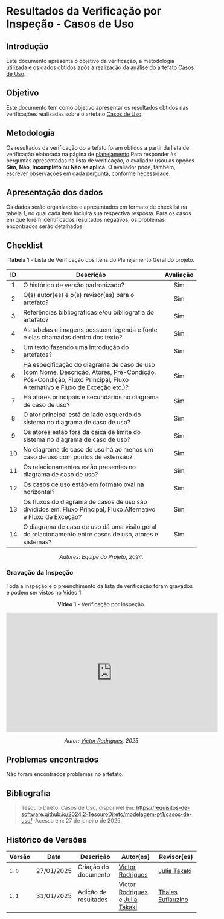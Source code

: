 # Resultados da Verificação por Inspeção - Casos de Uso

## Introdução

Este documento apresenta o objetivo da verificação, a metodologia utilizada e os dados obtidos após a realização da análise do artefato [Casos de Uso](../../../modelagem-pt1/casos-de-uso.md).

## Objetivo

Este documento tem como objetivo apresentar os resultados obtidos nas verificações realizadas sobre o artefato [Casos de Uso](../../../modelagem-pt1/casos-de-uso.md).

## Metodologia

Os resultados da verificação do artefato foram obtidos a partir da lista de verificação elaborada na página de [planejamento](../entrega3/planej2-e3.md) Para responder às perguntas apresentadas na lista de verificação, o avaliador usou as opções **Sim**, **Não**, **Incompleto** ou **Não se aplica**. O avaliador pode, também, escrever observações em cada pergunta, conforme necessidade.

## Apresentação dos dados

Os dados serão organizados e apresentados em formato de checklist na tabela 1, no qual cada item incluirá sua respectiva resposta. Para os casos em que forem identificados resultados negativos, os problemas encontrados serão detalhados.

## Checklist

<center>

**Tabela 1** - Lista de Verificação dos Itens do Planejamento Geral do projeto.

|        ID        | Descrição                                                                                                           | Avaliação  |
| :--------------: | ------------------------------------------------------------------------------------------------------------------- | :--------: | 
| 1 | O histórico de versão padronizado? | Sim |
| 2 | O(s) autor(es) e o(s) revisor(es) para o artefato? | Sim |
| 3 | Referências bibliográficas e/ou bibliografia do artefato? | Sim |
| 4 | As tabelas e imagens possuem legenda e fonte e elas chamadas dentro dos texto? | Sim |
| 5 | Um texto fazendo uma introdução do artefatos? | Sim |
| 6 | Há especificação do diagrama de caso de uso (com Nome, Descrição, Atores, Pré-Condição, Pós-Condição, Fluxo Principal, Fluxo Alternativo e Fluxo de Exceção etc.)? | Sim |
| 7 | Há atores principais e secundários no diagrama de caso de uso? | Sim |
| 8 | O ator principal está do lado esquerdo do sistema no diagrama de caso de uso? | Sim |
| 9 | Os atores estão fora da caixa de limite do sistema no diagrama de caso de uso? | Sim |
| 10 | No diagrama de caso de uso há ao menos um caso de uso com pontos de extensão? | Sim |
| 11 | Os relacionamentos estão presentes no diagrama de caso de uso? | Sim |
| 12 | Os casos de uso estão em formato oval na horizontal? | Sim |
| 13 | Os fluxos do diagrama de casos de uso são divididos em: Fluxo Principal, Fluxo Alternativo e Fluxo de Exceção? | Sim |
| 14 | O diagrama de caso de uso dá uma visão geral do relacionamento entre casos de uso, atores e sistemas? | Sim |

_Autores: Equipe do Projeto, 2024._

</center>

### Gravação da Inspeção 

Toda a inspeção e o preenchimento da lista de verificação foram gravados e podem ser vistos no Vídeo 1.

<center>

**Vídeo 1** - Verificação por Inspeção.

<iframe width="560" height="315" src="https://www.youtube.com/embed/3gw7qIcnbcg?si=WBLd_w-rTcbPFrzx&amp;start=3406" title="YouTube video player" frameborder="0" allow="accelerometer; autoplay; clipboard-write; encrypted-media; gyroscope; picture-in-picture; web-share" referrerpolicy="strict-origin-when-cross-origin" allowfullscreen></iframe>

_Autor: [Victor Rodrigues](https://github.com/ViictorHugoo), 2025_

</center>

## Problemas encontrados

Não foram encontrados problemas no artefato.

## Bibliografia

> Tesouro Direto. Casos de Uso, disponível em: https://requisitos-de-software.github.io/2024.2-TesouroDireto/modelagem-pt1/casos-de-uso/. Acesso em: 27 de janeiro de 2025.

## Histórico de Versões

| Versão  | Data | Descrição | Autor(es) | Revisor(es) |
| -------- | ------ | ------ | ---------- | ---------- |
| `1.0` | 27/01/2025 | Criação do documento  | [Victor Rodrigues](https://github.com/ViictorHugoo) | [Julia Takaki](https://github.com/juliatakaki) |
| `1.1` | 31/01/2025 | Adição de resultados  | [Victor Rodrigues](https://github.com/ViictorHugoo) e [Julia Takaki](https://github.com/juliatakaki) | [Thales Euflauzino](https://github.com/thaleseuflauzino) |
